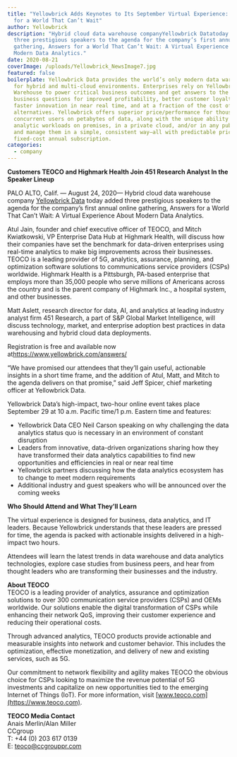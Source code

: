 ```yaml
---
title: "Yellowbrick Adds Keynotes to Its September Virtual Experience: Answers
  for a World That Can’t Wait"
author: Yellowbrick
description: "Hybrid cloud data warehouse companyYellowbrick Datatoday added
  three prestigious speakers to the agenda for the company’s first annual online
  gathering, Answers for a World That Can’t Wait: A Virtual Experience About
  Modern Data Analytics."
date: 2020-08-21
coverImage: /uploads/Yellowbrick_NewsImage7.jpg
featured: false
boilerplate: Yellowbrick Data provides the world’s only modern data warehouse
  for hybrid and multi-cloud environments. Enterprises rely on Yellowbrick Data
  Warehouse to power critical business outcomes and get answers to the hardest
  business questions for improved profitability, better customer loyalty, and
  faster innovation in near real time, and at a fraction of the cost of
  alternatives. Yellowbrick offers superior price/performance for thousands of
  concurrent users on petabytes of data, along with the unique ability to run
  analytic workloads on premises, in a private cloud, and/or in any public cloud
  and manage them in a simple, consistent way—all with predictable pricing via
  fixed-cost annual subscription.
categories:
  - company
---
```

**Customers TEOCO and Highmark Health Join 451 Research Analyst In the Speaker Lineup**  

PALO ALTO, Calif. — August 24, 2020— Hybrid cloud data warehouse company [Yellowbrick Data](https://www.yellowbrick.com/) today added three prestigious speakers to the agenda for the company’s first annual online gathering, Answers for a World That Can’t Wait: A Virtual Experience About Modern Data Analytics.  

Atul Jain, founder and chief executive officer of TEOCO, and Mitch Kwiatkowski, VP Enterprise Data Hub at Highmark Health, will discuss how their companies have set the benchmark for data-driven enterprises using real-time analytics to make big improvements across their businesses. TEOCO is a leading provider of 5G, analytics, assurance, planning, and optimization software solutions to communications service providers (CSPs) worldwide. Highmark Health is a Pittsburgh, PA-based enterprise that employs more than 35,000 people who serve millions of Americans across the country and is the parent company of Highmark Inc., a hospital system, and other businesses.  

Matt Aslett, research director for data, AI, and analytics at leading industry analyst firm 451 Research, a part of S&P Global Market Intelligence, will discuss technology, market, and enterprise adoption best practices in data warehousing and hybrid cloud data deployments.  

Registration is free and available now at<https://www.yellowbrick.com/answers/>  

“We have promised our attendees that they’ll gain useful, actionable insights in a short time frame, and the addition of Atul, Matt, and Mitch to the agenda delivers on that promise,” said Jeff Spicer, chief marketing officer at Yellowbrick Data.  

Yellowbrick Data’s high-impact, two-hour online event takes place September 29 at 10 a.m. Pacific time/1 p.m. Eastern time and features:

* Yellowbrick Data CEO Neil Carson speaking on why challenging the data analytics status quo is necessary in an environment of constant disruption
* Leaders from innovative, data-driven organizations sharing how they have transformed their data analytics capabilities to find new opportunities and efficiencies in real or near real time
* Yellowbrick partners discussing how the data analytics ecosystem has to change to meet modern requirements
* Additional industry and guest speakers who will be announced over the coming weeks  

**Who Should Attend and What They’ll Learn**

The virtual experience is designed for business, data analytics, and IT leaders. Because Yellowbrick understands that these leaders are pressed for time, the agenda is packed with actionable insights delivered in a high-impact two hours.  

Attendees will learn the latest trends in data warehouse and data analytics technologies, explore case studies from business peers, and hear from thought leaders who are transforming their businesses and the industry.  

**About TEOCO**\
TEOCO is a leading provider of analytics, assurance and optimization solutions to over 300 communication service providers (CSPs) and OEMs worldwide.  Our solutions enable the digital transformation of CSPs while enhancing their network QoS, improving their customer experience and reducing their operational costs.  

Through advanced analytics, TEOCO products provide actionable and measurable insights into network and customer behavior. This includes the optimization, effective monetization, and delivery of new and existing services, such as 5G.  

Our commitment to network flexibility and agility makes TEOCO the obvious choice for CSPs looking to maximize the revenue potential of 5G investments and capitalize on new opportunities tied to the emerging Internet of Things (IoT).  For more information, visit [www.teoco.com](https://www.teoco.com).

**TEOCO Media Contact**\
Anais Merlin/Alan Miller\
CCgroup\
T: +44 (0) 203 617 0139\
E: [teoco@ccgrouppr.com](mailto:teoco@ccgrouppr.com)